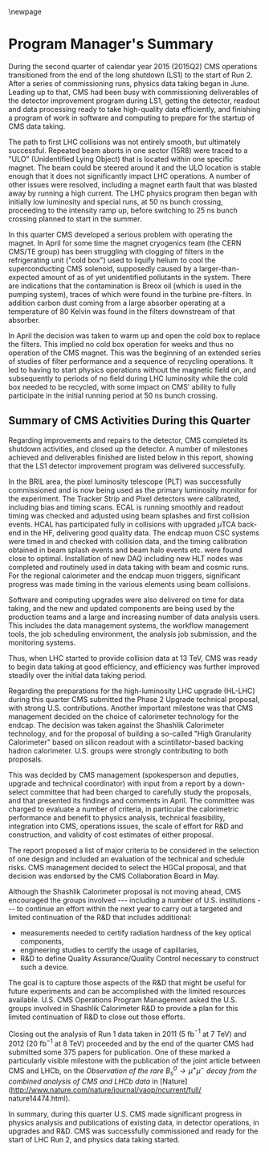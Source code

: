 \newpage

# Program Manager's Summary

During the second quarter of calendar year 2015 (2015Q2) CMS operations transitioned from the end of the long shutdown (LS1) to the start of Run 2. After a series of commissioning runs, physics data taking began in June. Leading up to that, CMS had been busy with commissioning deliverables of the detector improvement program during LS1, getting the detector, readout and data processing ready to take high-quality data efficiently, and finishing a program of work in software and computing to prepare for the startup of CMS data taking.

The path to first LHC collisions was not entirely smooth, but ultimately successful. Repeated beam aborts in one sector (15R8) were traced to a "ULO" (Unidentified Lying Object) that is located within one specific magnet. The beam could be steered around it and the ULO location is stable enough that it does not significantly impact LHC operations. A number of other issues were resolved, including a magnet earth fault that was blasted away by running a high current. The LHC physics program then began with initially low luminosity and special runs, at 50 ns bunch crossing, proceeding to the intensity ramp up, before switching to 25 ns bunch crossing planned to start in the summer.

In this quarter CMS developed a serious problem with operating the magnet. In April for some time the magnet cryogenics team (the CERN CMS/TE group) has been struggling with clogging of filters in the refrigerating unit ("cold box") used to liquify helium to cool the superconducting CMS solenoid, supposedly caused by a larger-than-expected amount of as of yet unidentified pollutants in the system. There are indications that the contamination is Breox oil (which is used in the pumping system), traces of which were found in the turbine pre-filters. In addition carbon dust coming from a large absorber operating at a temperature of 80 Kelvin was found in the filters downstream of that absorber.

In April the decision was taken to warm up and open the cold box to replace the filters. This implied no cold box operation for weeks and thus no operation of the CMS magnet. This was the beginning of an extended series of studies of filter performance and a sequence of recycling operations. It led to having to start physics operations without the magnetic field on, and subsequently to periods of no field during LHC luminosity while the cold box needed to be recycled, with some impact on CMS' ability to fully participate in the initial running period at 50 ns bunch crossing. 

## Summary of CMS Activities During this Quarter

Regarding improvements and repairs to the detector, CMS completed its shutdown activities, and closed up the detector. A number of milestones achieved and deliverables finished are listed below in this report, showing that the LS1 detector improvement program was delivered successfully. 

In the BRIL area, the pixel luminosity telescope (PLT) was successfully commissioned and is now being used as the primary luminosity monitor for the experiment. The Tracker Strip and Pixel detectors were calibrated, including  bias and timing scans. ECAL is running smoothly and readout timing was checked and adjusted using beam splashes and first collision events. HCAL has participated fully in collisions with upgraded $\mu$TCA back-end in the HF, delivering good quality data. The endcap muon CSC systems were timed in and checked with collision data, and the timing calibration obtained in beam splash events and beam halo events etc. were found close to optimal. Installation of new DAQ including new HLT nodes was completed and routinely used in data taking with beam and cosmic runs. For the regional calorimeter and the endcap muon triggers, significant progress was made timing in the various elements using beam collisions. 

Software and computing upgrades were also delivered on time for data taking, and the new and updated components are being used by the production teams and a large and increasing number of data analysis users. This includes the data management systems, the workflow management tools, the job scheduling environment, the analysis job submission, and the monitoring systems.

Thus, when LHC started to provide collision data at 13 TeV, CMS was ready to begin data taking at good efficiency, and efficiency was further improved steadily over the initial data taking period. 

Regarding the preparations for the high-luminosity LHC upgrade (HL-LHC) during this quarter CMS submitted the Phase 2 Upgrade technical proposal, with strong U.S. contributions. Another important milestone was that CMS management decided on the choice of calorimeter technology for the endcap. The decision was taken against the Shashlik Calorimeter technology, and for the proposal of building a so-called "High Granularity Calorimeter" based on silicon readout with a scintillator-based backing hadron calorimeter. U.S. groups were strongly contributing to both proposals.

This was decided by CMS management (spokesperson and deputies, upgrade and technical coordinator) with input from a report by a down-select committee that had been charged to carefully study the proposals, and that presented its findings and comments in April. The committee was charged to evaluate a number of criteria, in particular the calorimetric performance and benefit to physics analysis, technical feasibility, integration into CMS, operations issues, the scale of effort for R\&D and construction, and validity of cost estimates of either proposal. 

The report  proposed a list of major criteria to be considered in the selection of one design and included an evaluation of the technical and schedule risks. CMS management decided to select the HGCal proposal, and that decision was endorsed by the CMS Collaboration Board in May.

Although the Shashlik Calorimeter proposal is not moving ahead, CMS encouraged the groups involved --- including a number of U.S. institutions --- to continue an effort within the next year to carry out a targeted and limited continuation of the R&D that includes additional:

- measurements needed to certify radiation hardness of the key optical components,
- engineering studies to certify the usage of capillaries, 
- R&D to define Quality Assurance/Quality Control necessary to construct such a device.

The goal is to capture those aspects of the R&D that might be useful for future experiments and can be accomplished with the limited resources available. U.S. CMS Operations Program Management asked the U.S. groups involved in Shashlik Calorimeter R&D to provide a plan for this limited continuation of R&D to close out those efforts. 

Closing out the analysis of Run 1 data taken in 2011 (5 fb$^{-1}$ at 7 TeV) and 2012 (20 fb$^{-1}$ at 8 TeV) proceeded and by the end of the quarter CMS had submitted some 375 papers for publication. One of these marked a particularly visible milestone with the publication of the joint article between CMS and LHCb, on the *Observation of the rare $B^0_s \to \mu^+\mu^−$ decay from the combined analysis of CMS and LHCb data* in [Nature](http://www.nature.com/nature/journal/vaop/ncurrent/full/ nature14474.html).

In summary, during this quarter U.S. CMS made significant progress in physics analysis and publications of existing data, in detector operations, in upgrades and R&D. CMS was successfully commissioned and ready for the start of LHC Run 2, and physics data taking started.
